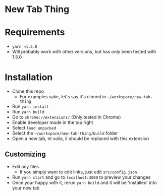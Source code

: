 # New Tab Thing

# Requirements

 - `yarn >1.5.0`
 - Will probably work with other versions, but has only been tested with 1.5.0

# Installation
 - Clone this repo
   - For examples sake, let's say it's cloned in `~/workspace/new-tab-thing`
 - Run `yarn install`
 - Run `yarn build`
 - Go to `chrome://extensions/` (Only tested in Chrome)
 - Enable developer mode in the top right
 - Select `load unpacked`
 - Select the `~/workspace/new-tab-thing/build` folder
 - Open a new tab, et voila, it should be replaced with this extension

## Customizing

 - Edit any files
   - If you simply want to edit links, just edit `src/config.json`
 - Run `yarn start` and go to `localhost:3000` to preview your changes
 - Once your happy with it, rerun `yarn build` and it will be 'installed' into your new tab


